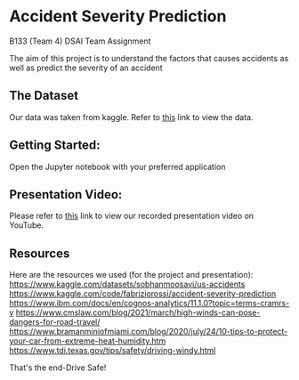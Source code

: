 # Accident Severity Prediction
B133 (Team 4) DSAI Team Assignment

The aim of this project is to understand the factors that causes accidents as well as predict the severity of an accident 

## The Dataset
Our data was taken from kaggle. Refer to [this](https://www.kaggle.com/datasets/sobhanmoosavi/us-accidents) link to view the data.

## Getting Started: 
Open the Jupyter notebook with your preferred application 

## Presentation Video: 
Please refer to [this](https://youtu.be/ELYn4RuLMiU) link to view our recorded presentation video on YouTube. 

## Resources 
Here are the resources we used (for the project and presentation):
https://www.kaggle.com/datasets/sobhanmoosavi/us-accidents
https://www.kaggle.com/code/fabriziorossi/accident-severity-prediction
https://www.ibm.com/docs/en/cognos-analytics/11.1.0?topic=terms-cramrs-v 
https://www.cmslaw.com/blog/2021/march/high-winds-can-pose-dangers-for-road-travel/
https://www.bramanminiofmiami.com/blog/2020/july/24/10-tips-to-protect-your-car-from-extreme-heat-humidity.htm
https://www.tdi.texas.gov/tips/safety/driving-windy.html

That's the end-Drive Safe!

